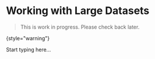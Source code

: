 # Working with Large Datasets

> This is work in progress. Please check back later.
> 
{style="warning"}

Start typing here...